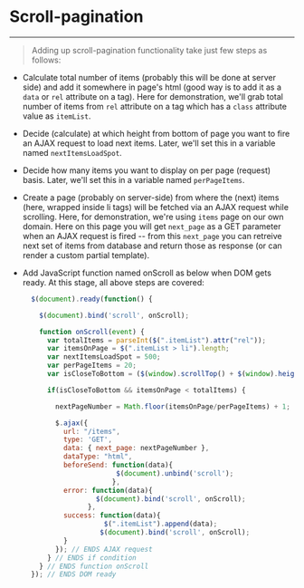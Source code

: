 Scroll-pagination
=================

---

> Adding up scroll-pagination functionality take just few steps as follows:

* Calculate total number of items (probably this will be done at server side) and add it somewhere in page's html (good way is to add it as a `data` or `rel` attribute on a tag).
Here for demonstration, we'll grab total number of items from `rel` attribute on a tag which has a `class` attribute value as `itemList`.

* Decide (calculate) at which height from bottom of page you want to fire an AJAX request to load next items. Later, we'll set this in a variable named `nextItemsLoadSpot`.

* Decide how many items you want to display on per page (request) basis. Later, we'll set this in a variable named `perPageItems`.

* Create a page (probably on server-side) from where the (next) items (here, wrapped inside li tags) will be fetched via an AJAX request while scrolling. Here, for demonstration, we're using `items` page on our own domain. Here on this page you will get `next_page` as a GET parameter when an AJAX request is fired -- from this `next_page` you can retreive next set of items from database and return those as response (or can render a custom partial template).

* Add JavaScript function named onScroll as below when DOM gets ready. At this stage, all above steps are covered:

  ```javascript
    $(document).ready(function() {

      $(document).bind('scroll', onScroll);

      function onScroll(event) {
        var totalItems = parseInt($(".itemList").attr("rel"));
        var itemsOnPage = $(".itemList > li").length;
        var nextItemsLoadSpot = 500;
        var perPageItems = 20;
        var isCloseToBottom = ($(window).scrollTop() + $(window).height() > $(document).height() - nextItemsLoadSpot);

        if(isCloseToBottom && itemsOnPage < totalItems) {

          nextPageNumber = Math.floor(itemsOnPage/perPageItems) + 1;

          $.ajax({
            url: "/items",
            type: 'GET',
            data: { next_page: nextPageNumber },
            dataType: "html",
            beforeSend: function(data){
                         $(document).unbind('scroll');
                        },
            error: function(data){
                    $(document).bind('scroll', onScroll);
                  },
            success: function(data){
                      $(".itemList").append(data);
                     $(document).bind('scroll', onScroll);
            }
          }); // ENDS AJAX request
        } // ENDS if condition
      } // ENDS function onScroll
    }); // ENDS DOM ready
  ```